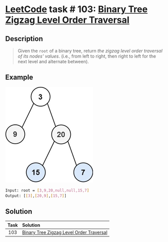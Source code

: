 # [LeetCode][leetcode] task # 103: [Binary Tree Zigzag Level Order Traversal][task]

Description
-----------

> Given the `root` of a binary tree,
> return _the zigzag level order traversal of its nodes' values_.
> (i.e., from left to right, then right to left for the next level and alternate between).

 Example
-------

![tree.png](image/tree.png)

```sh
Input: root = [3,9,20,null,null,15,7]
Output: [[3],[20,9],[15,7]]
```

Solution
--------

| Task | Solution                                             |
|:----:|:-----------------------------------------------------|
| 103  | [Binary Tree Zigzag Level Order Traversal][solution] |


[leetcode]: <http://leetcode.com/>
[task]: <https://leetcode.com/problems/binary-tree-level-order-traversal/>
[solution]: <https://github.com/wellaxis/praxis-leetcode/blob/main/src/main/java/com/witalis/praxis/leetcode/task/h2/p103/option/Practice.java>
